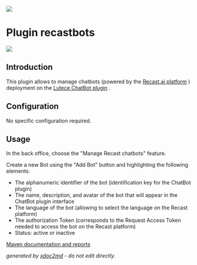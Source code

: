 ![](http://dev.lutece.paris.fr/jenkins/buildStatus/icon?job=chat-plugin-recastbots-deploy)
# Plugin recastbots

![](http://dev.lutece.paris.fr/plugins/plugin-recastbots/images/recastbots.png)

## Introduction

This plugin allows to manage chatbots (powered by the [Recast.ai platform](http://recast.ai) ) deployment on the [Lutece ChatBot plugin](https://github.com/lutece-platform/lutece-chat-plugin-chatbot) .

## Configuration

No specific configuration required.

## Usage

In the back office, choose the "Manage Recast chatbots" feature.

Create a new Bot using the "Add Bot" button and highlighting the following elements:
 
* The alphanumeric identifier of the bot (identification key for the ChatBot plugin)
* The name, description, and avatar of the bot that will appear in the ChatBot plugin interface
* The language of the bot (allowing to select the language on the Recast platform)
* The authorization Token (corresponds to the Request Access Token needed to access the bot on the Recast platform)
* Status: active or inactive



[Maven documentation and reports](http://dev.lutece.paris.fr/plugins/plugin-recastbots/)



 *generated by [xdoc2md](https://github.com/lutece-platform/tools-maven-xdoc2md-plugin) - do not edit directly.*